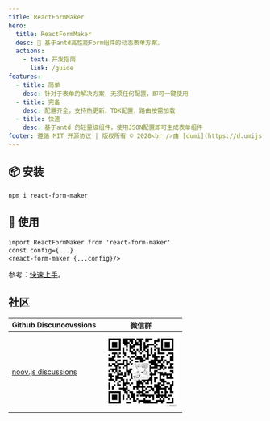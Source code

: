 ```yaml
---
title: ReactFormMaker
hero:
  title: ReactFormMaker
  desc: 🌇 基于antd高性能Form组件的动态表单方案。
  actions:
    - text: 开发指南
      link: /guide
features:
  - title: 简单
    desc: 针对于表单的解决方案，无须任何配置，即可一键使用
  - title: 完备
    desc: 配置齐全，支持热更新，TDK配置，路由按需加载
  - title: 快速
    desc: 基于antd 的轻量级组件，使用JSON配置即可生成表单组件
footer: 遵循 MIT 开源协议 | 版权所有 © 2020<br />由 [dumi](https://d.umijs.org) 提供支持
---
```


## 📦 安装

```shell
npm i react-form-maker
```

## 🔨 使用

```tsx
import ReactFormMaker from 'react-form-maker'
const config={...}
<react-form-maker {...config}/>
```

参考：[快速上手](/zh/guide/getting-started)。

## 社区

| Github Discunoovssions                                                 | 微信群                                |
| ---------------------------------------------------------------------- | ------------------------------------- |
| [noov.js discussions](https://github.com/art-design-ui/noov.js/issues) | <img src="./image.png" width="150" /> |
